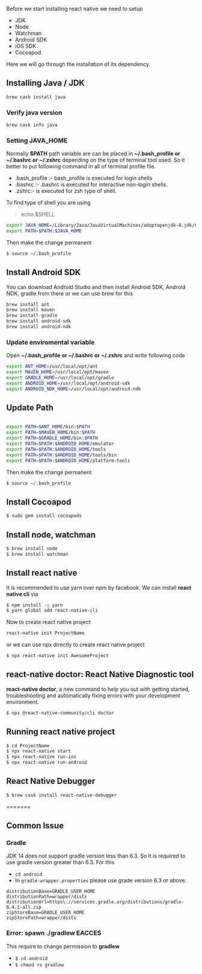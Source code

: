 Before we start installing react native we need to setup 
- JDK
- Node
- Watchman
- Android SDK
- iOS SDK
- Cocoapod


Here we will go through the installation of its dependency.

## Installing Java / JDK

```bash
brew cask install java
```

### Verify java version

```bash
brew cask info java
```

### Setting JAVA_HOME

Normally **$PATH** path variable are can be placed in **~/.bash_profile or ~/.bashrc or ~/.zshrc** depending on the type of terminal tool used. So it better to put following command in all of terminal profile file. 

- .bash_profile :- bash_profile is executed for login shells
- .bashrc :- .bashrc is executed for interactive non-login shells.
- .zshrc:- is executed for zsh type of shell.

To find type of shell you are using 

> echo $SHELL 

```bash
export JAVA_HOME=/Library/Java/JavaVirtualMachines/adoptopenjdk-8.jdk/Contents/Home
export PATH=$PATH:$JAVA_HOME
```

Then make the change permanent
```bash
$ source ~/.bash_profile
```


## Install Android SDK

You can download Android Studio and then install Android SDK, Android NDK, gradle from there or we can use brew for this

```bash
brew install ant
brew install maven
brew install gradle
brew install android-sdk
brew install android-ndk
```

### Update enviromental variable

Open **~/.bash_profile or ~/.bashrc or ~/.zshrc**  and write following code

```bash
export ANT_HOME=/usr/local/opt/ant
export MAVEN_HOME=/usr/local/opt/maven
export GRADLE_HOME=/usr/local/opt/gradle
export ANDROID_HOME=/usr/local/opt/android-sdk
export ANDROID_NDK_HOME=/usr/local/opt/android-ndk
```


## Update Path

```bash

export PATH=$ANT_HOME/bin:$PATH
export PATH=$MAVEN_HOME/bin:$PATH
export PATH=$GRADLE_HOME/bin:$PATH
export PATH=$PATH:$ANDROID_HOME/emulator
export PATH=$PATH:$ANDROID_HOME/tools
export PATH=$PATH:$ANDROID_HOME/tools/bin
export PATH=$PATH:$ANDROID_HOME/platform-tools
```

Then make the change permanent
```bash
$ source ~/.bash_profile
```


## Install Cocoapod

```bash
$ sudo gem install cocoapods
```

## Install node, watchman
```bash
$ brew install node
$ brew install watchman
```

## Install react native

It is recommended to use yarn over npm by facebook.  We can install **react native cli** via

```bash
$ npm install -g yarn
$ yarn global add react-native-cli
```

Now to create react native project

```bash
react-native init ProjectName
```

or we can use npx directly to create react native project

```bash
$ npx react-native init AwesomeProject
```


## react-native doctor: React Native Diagnostic tool

**react-native doctor**, a new command to help you out with getting started, troubleshooting and automatically fixing errors with your development environment. 

```bash
$ npx @react-native-community/cli doctor

```

## Running react native project

```bash
$ cd ProjectName
$ npx react-native start
$ npx react-native run-ios
$ npx react-native run-android
```

## React Native Debugger

```bash
$ brew cask install react-native-debugger
```


=======
## Common Issue 

### Gradle

JDK 14 does not support gradle version less than 6.3. So it is required to use gradle version greater than 6.3. 
For this 
- ```cd android```
- In ```gradle-wrapper.properties``` please use grade version 6.3 or above.

```
distributionBase=GRADLE_USER_HOME
distributionPath=wrapper/dists
distributionUrl=https\://services.gradle.org/distributions/gradle-6.4.1-all.zip
zipStoreBase=GRADLE_USER_HOME
zipStorePath=wrapper/dists

```
### Error: spawn ./gradlew EACCES
 This require to change permission to **gradlew**
 
 - ```$ cd android ```
 - ```$ chmod +x gradlew```

